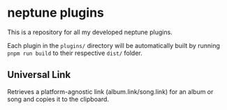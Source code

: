 # neptune plugins
This is a repository for all my developed neptune plugins.

Each plugin in the `plugins/` directory will be automatically built by running `pnpm run build` to their respective `dist/` folder.

## Universal Link
Retrieves a platform-agnostic link (album.link/song.link) for an album or song and copies it to the clipboard.

